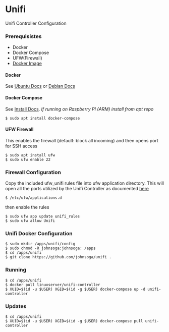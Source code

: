 # Unifi
Unifi Controller Configuration

### Prerequisistes
- Docker
- Docker Compose
- UFW(Firewall)
- [Docker Image](https://docs.linuxserver.io/images/docker-unifi-controller)

#### Docker
See [Ubuntu Docs](https://docs.docker.com/engine/install/ubuntu/) or [Debian Docs](https://docs.docker.com/engine/install/debian/)

#### Docker Compose
See [Install Docs](https://docs.docker.com/compose/install/). *If running on Raspberry PI (ARM) install from apt repo*
```
$ sudo apt install docker-compose
```

#### UFW Firewall
This enables the firewall (default: block all incoming) and then opens port for SSH access
```
$ sudo apt install ufw
$ sudo ufw enable 22
```

### Firewall Configuration
Copy the included ufw_unifi rules file into ufw application directory. This will open all the ports utilized by the Unifi Controller as documented [here](https://help.ui.com/hc/en-us/articles/218506997-UniFi-Ports-Used)
```
$ /etc/ufw/applications.d
```
then enable the rules
```
$ sudo ufw app update unifi_rules
$ sudo ufw allow Unifi
```

### Unifi Docker Configuration
```
$ sudo mkdir /apps/unifi/config
$ sudo chmod -R johnsoga:johnsoga: /apps
$ cd /apps/unifi
$ git clone https://github.com/johnsoga/unifi .
```

### Running
```
$ cd /apps/unifi
$ docker pull linuxserver/unifi-controller
$ XUID=$(id -u $USER) XGID=$(id -g $USER) docker-compose up -d unifi-controller
```

### Updates
```
$ cd /apps/unifi
$ XUID=$(id -u $USER) XGID=$(id -g $USER) docker-compose pull unifi-controller
```
